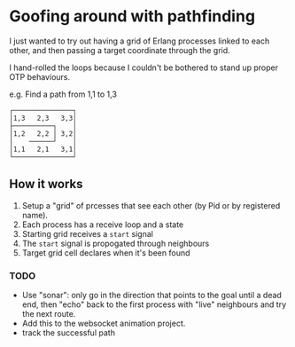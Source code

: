 Goofing around with pathfinding
====

I just wanted to try out having a grid of Erlang processes linked to each other, and then passing a target coordinate through the grid.

I hand-rolled the loops because I couldn't be bothered to stand up proper OTP behaviours.

e.g. Find a path from 1,1 to 1,3
```
┌───────────────┐
│1,3   2,3   3,3│
├──────────┐    │
│1,2   2,2 │ 3,2│
│    ──────┘    │
│1,1   2,1   3,1│
└───────────────┘
```

How it works
----
1. Setup a "grid" of prcesses that see each other (by Pid or by registered name).
2. Each process has a receive loop and a state
3. Starting grid receives a `start` signal
4. The `start` signal is propogated through neighbours
5. Target grid cell declares when it's been found

### TODO
- Use "sonar": only go in the direction that points to the goal until a dead end, then "echo" back to the first process with "live" neighbours and try the next route.
- Add this to the websocket animation project.
- track the successful path
